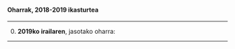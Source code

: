 #### Oharrak, 2018-2019 ikasturtea


-----------------------------------

0. **2019ko irailaren**, jasotako oharra:



-----------------------------------
